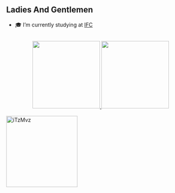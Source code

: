 <h2 align="left">Ladies And Gentlemen</h2>
<div>

- 🎓 I’m currently studying at <a href="http://araquari.ifc.edu.br">IFC</a>
</div>

##

<div align="center">
  <a href="https://github.com/iTzMvz/iTzMvz">
  <img height="180em" src="https://github-readme-stats.vercel.app/api?username=iTzMvz&show_icons=true&theme=dark&include_all_commits=true&count_private=true"/>
  <img height="180em" src="https://github-readme-stats.vercel.app/api/top-langs/?username=iTzMvz&layout=compact&langs_count=7&theme=dark"/>
</div>

<br>

   <img alt="iTzMvz" src="https://github-readme-streak-stats.herokuapp.com?user=iTzMvz&theme=chartreuse-dark&locale=pt-br&date_format=j%20M%5B%20Y%5D&hide_border=true" style="max-width:100%;" height="190em" align="center">
  
 </a>
</div>
